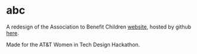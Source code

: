 abc
===

A redesign of the Association to Benefit Children [website](http://www.a-b-c.org/), hosted by github [here](http://ivywong.github.io/abc).

Made for the AT&T Women in Tech Design Hackathon.
